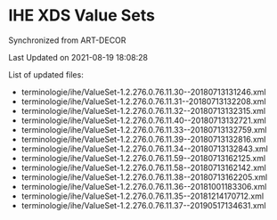 # IHE XDS Value Sets

Synchronized from ART-DECOR

Last Updated on 2021-08-19 18:08:28

List of updated files:
* terminologie/ihe/ValueSet-1.2.276.0.76.11.30--20180713131246.xml
* terminologie/ihe/ValueSet-1.2.276.0.76.11.31--20180713132208.xml
* terminologie/ihe/ValueSet-1.2.276.0.76.11.32--20180713132315.xml
* terminologie/ihe/ValueSet-1.2.276.0.76.11.40--20180713132721.xml
* terminologie/ihe/ValueSet-1.2.276.0.76.11.33--20180713132759.xml
* terminologie/ihe/ValueSet-1.2.276.0.76.11.39--20180713132816.xml
* terminologie/ihe/ValueSet-1.2.276.0.76.11.34--20180713132843.xml
* terminologie/ihe/ValueSet-1.2.276.0.76.11.59--20180713162125.xml
* terminologie/ihe/ValueSet-1.2.276.0.76.11.58--20180713162142.xml
* terminologie/ihe/ValueSet-1.2.276.0.76.11.38--20180713162205.xml
* terminologie/ihe/ValueSet-1.2.276.0.76.11.36--20181001183306.xml
* terminologie/ihe/ValueSet-1.2.276.0.76.11.35--20181214170712.xml
* terminologie/ihe/ValueSet-1.2.276.0.76.11.37--20190517134631.xml
